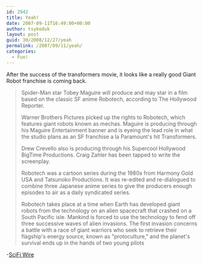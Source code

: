 ```yaml
---
id: 2942
title: Yeah!
date: 2007-09-11T16:49:00+00:00
author: tsykoduk
layout: post
guid: 30/2008/12/27/yeah
permalink: /2007/09/11/yeah/
categories:
  - Fun!
---
```

<p>After the success of the transformers movie, it looks like a really good Giant Robot franchise is coming back.</p>


<blockquote>Spider-Man star Tobey Maguire will produce and may star in a film based on the classic SF anime Robotech, according to The Hollywood Reporter.

<p>Warner Brothers Pictures picked up the rights to Robotech, which features giant robots known as mechas. Maguire is producing through his Maguire Entertainment banner and is eyeing the lead role in what the studio plans as an SF franchise a la Paramount's hit Transformers.</p>


<p>Drew Crevello also is producing through his Supercool Hollywood BigTime Productions. Craig Zahler has been tapped to write the screenplay.</p>


<p>Robotech was a cartoon series during the 1980s from Harmony Gold <span class="caps">USA</span> and Tatsunoko Productions. It was re-edited and re-dialogued to combine three Japanese anime series to give the producers enough episodes to air as a daily syndicated series.</p>


<p>Robotech takes place at a time when Earth has developed giant robots from the technology on an alien spacecraft that crashed on a South Pacific isle. Mankind is forced to use the technology to fend off three successive waves of alien invasions. The first invasion concerns a battle with a race of giant warriors who seek to retrieve their flagship's energy source, known as "protoculture," and the planet's survival ends up in the hands of two young pilots</blockquote></p>


<p>-<a href="http://www.scifi.com/scifiwire/index.php?id=43915">SciFi Wire</a></p>